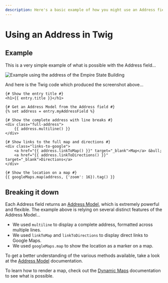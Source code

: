 ```yaml
---
description: Here's a basic example of how you might use an Address field in a Twig template. There's a lot more that's possible, we're just scratching the surface!
---
```


# Using an Address in Twig

## Example

This is a very simple example of what is possible with the Address field...

<img class="dropshadow" :src="$withBase('/images/address-field/basic-example.png')" alt="Example using the address of the Empire State Building">

And here is the Twig code which produced the screenshot above...

```twig
{# Show the entry title #}
<h1>{{ entry.title }}</h1>

{# Get an Address Model from the Address field #}
{% set address = entry.myAddressField %}

{# Show the complete address with line breaks #}
<div class="full-address">
    {{ address.multiline() }}
</div>

{# Show links to the full map and directions #}
<div class="links-to-google">
    <a href="{{ address.linkToMap() }}" target="_blank">Map</a> &bull;
    <a href="{{ address.linkToDirections() }}" target="_blank">Directions</a>
</div>

{# Show the location on a map #}
{{ googleMaps.map(address, {'zoom': 16}).tag() }}
```

## Breaking it down

Each Address field returns an [Address Model](/models/address-model/), which is extremely powerful and flexible. The example above is relying on several distinct features of the Address Model...

 - We used `multiline` to display a complete address, formatted across multiple lines.
 - We used `linkToMap` and `linkToDirections` to display direct links to Google Maps.
 - We used `googleMaps.map` to show the location as a marker on a map.
 
To get a better understanding of the various methods available, take a look at the [Address Model](/models/address-model/) documentation.

To learn how to render a map, check out the [Dynamic Maps](/dynamic-maps/) documentation to see what is possible.
